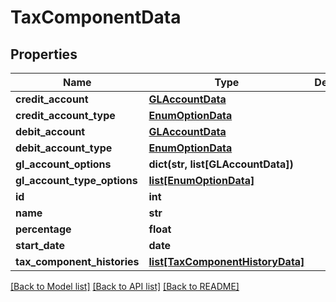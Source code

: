 # TaxComponentData

## Properties
Name | Type | Description | Notes
------------ | ------------- | ------------- | -------------
**credit_account** | [**GLAccountData**](GLAccountData.md) |  | [optional] 
**credit_account_type** | [**EnumOptionData**](EnumOptionData.md) |  | [optional] 
**debit_account** | [**GLAccountData**](GLAccountData.md) |  | [optional] 
**debit_account_type** | [**EnumOptionData**](EnumOptionData.md) |  | [optional] 
**gl_account_options** | **dict(str, list[GLAccountData])** |  | [optional] 
**gl_account_type_options** | [**list[EnumOptionData]**](EnumOptionData.md) |  | [optional] 
**id** | **int** |  | [optional] 
**name** | **str** |  | [optional] 
**percentage** | **float** |  | [optional] 
**start_date** | **date** |  | [optional] 
**tax_component_histories** | [**list[TaxComponentHistoryData]**](TaxComponentHistoryData.md) |  | [optional] 

[[Back to Model list]](../README.md#documentation-for-models) [[Back to API list]](../README.md#documentation-for-api-endpoints) [[Back to README]](../README.md)

